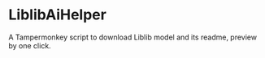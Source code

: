 # LiblibAiHelper
A Tampermonkey script to download Liblib model and its readme, preview by one click.
